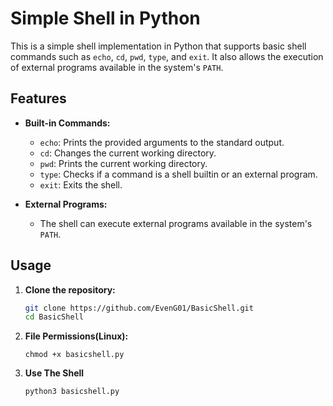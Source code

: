 # Simple Shell in Python

This is a simple shell implementation in Python that supports basic shell commands such as `echo`, `cd`, `pwd`, `type`, and `exit`. It also allows the execution of external programs available in the system's `PATH`.

## Features

- **Built-in Commands:**
  - `echo`: Prints the provided arguments to the standard output.
  - `cd`: Changes the current working directory.
  - `pwd`: Prints the current working directory.
  - `type`: Checks if a command is a shell builtin or an external program.
  - `exit`: Exits the shell.

- **External Programs:**
  - The shell can execute external programs available in the system's `PATH`.

## Usage

1. **Clone the repository:**
   ```bash
   git clone https://github.com/EvenG01/BasicShell.git
   cd BasicShell

2. **File Permissions(Linux):**
   ```Linux
   chmod +x basicshell.py

3. **Use The Shell**
   ```Run
   python3 basicshell.py

